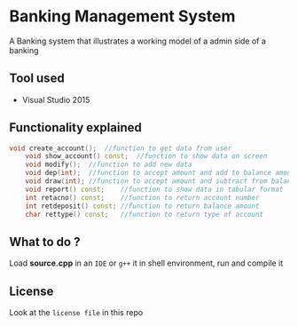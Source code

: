 # Banking Management System
A Banking system that illustrates a working model of a admin side of a banking
## Tool used
* Visual Studio 2015
## Functionality explained
```C++
void create_account();	//function to get data from user
	void show_account() const;	//function to show data on screen
	void modify();	//function to add new data
	void dep(int);	//function to accept amount and add to balance amount
	void draw(int);	//function to accept amount and subtract from balance amount
	void report() const;	//function to show data in tabular format
	int retacno() const;	//function to return account number
	int retdeposit() const;	//function to return balance amount
	char rettype() const;	//function to return type of account
```
## What to do ?
Load **source.cpp** in an `IDE` or `g++` it in shell environment, run and compile it
## License
Look at the `license file` in this repo
